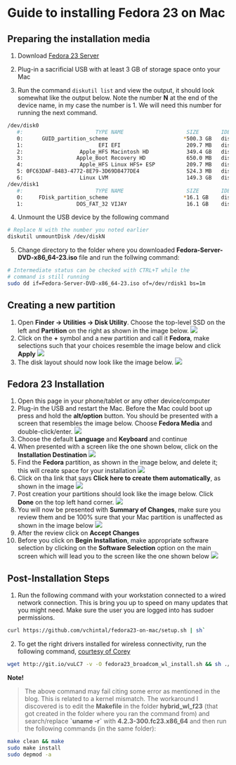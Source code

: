 # Guide to installing Fedora 23 on Mac

## Preparing the installation media 

1. Download [Fedora 23 Server](https://download.fedoraproject.org/pub/fedora/linux/releases/23/Server/x86_64/iso/Fedora-Server-DVD-x86_64-23.iso)

2. Plug-in a sacrificial USB with at least 3 GB of storage space onto your Mac 
3. Run the command `diskutil list` and view the output, it should look somewhat like the output below. Note the number **N** at the end of the device name, in my case the number is 1. We will need this number for running the next command.
  
  ```sh
  /dev/disk0
     #:                       TYPE NAME                    SIZE       IDENTIFIER
     0:      GUID_partition_scheme                        *500.3 GB   disk0
     1:                        EFI EFI                     209.7 MB   disk0s1
     2:                  Apple_HFS Macintosh HD            349.4 GB   disk0s2
     3:                 Apple_Boot Recovery HD             650.0 MB   disk0s3
     4:                  Apple_HFS Linux HFS+ ESP          209.7 MB   disk0s4
     5: 0FC63DAF-8483-4772-8E79-3D69D8477DE4               524.3 MB   disk0s5
     6:                  Linux LVM                         149.3 GB   disk0s6
  /dev/disk1
     #:                       TYPE NAME                    SIZE       IDENTIFIER
     0:     FDisk_partition_scheme                        *16.1 GB    disk1
     1:                 DOS_FAT_32 VIJAY                   16.1 GB    disk1s1
  ```

4. Unmount the USB device by the following command

  ```sh
  # Replace N with the number you noted earlier
  diskutil unmountDisk /dev/diskN
  ```

5. Change directory to the folder where you downloaded **Fedora-Server-DVD-x86_64-23.iso** file and run the follwing command:

  ```sh
  # Intermediate status can be checked with CTRL+T while the 
  # command is still running
  sudo dd if=Fedora-Server-DVD-x86_64-23.iso of=/dev/rdisk1 bs=1m
  ```
  
## Creating a new partition

1. Open **Finder → Utilities → Disk Utility**. Choose the top-level SSD on the left and **Partition** on the right as shown in the image below.
  [![](.images/fom-disk-utilities-mac-partition.png)](.images/fom-disk-utilities-mac-partition.png)
2. Click on the **+** symbol and a new partition and call it **Fedora**, make selections such that your choices resemble the image below and click **Apply**
  [![](.images/fom-add-fedora-partition.png)](.images/fom-add-fedora-partition.png)
3. The disk layout should now look like the image below.
  [![](.images/fom-fedora-partition.png)](.images/fom-fedora-partition.png)

## Fedora 23 Installation

1. Open this page in your phone/tablet or any other device/computer
2. Plug-in the USB and restart the Mac. Before the Mac could boot up press and hold the **alt/option** button. You should be presented with a screen that resembles the image below. Choose **Fedora Media** and double-click/enter.
  [![](.images/fom-fedora-usb.jpg)](.images/fom-fedora-usb.jpg)
3. Choose the default **Language** and **Keyboard** and continue
4. When presented with a screen like the one shown below, click on the **Installation Destination**
  [![](.images/fom-install-screen.jpg)](.images/fom-install-screen.jpg)
5. Find the **Fedora** partition, as shown in the image below, and delete it; this will create space for your installation
  [![](.images/fom-find-fedora-partition.jpg)](.images/fom-find-fedora-partition.jpg)
6. Click on tha link that says **Click here to create them automatically**, as shown in the image
  [![](.images/fom-deleted-fedora-partition.jpg)](.images/fom-deleted-fedora-partition.jpg)
7. Post creation your partitions should look like the image below. Click **Done** on the top left hand corner.
  [![](.images/fom-auto-mount-point-creation.jpg)](.images/fom-auto-mount-point-creation.jpg)
8. You will now be presented with **Summary of Changes**, make sure you review them and be 100% sure that your Mac partition is unaffected as shown in the image below
  [![](.images/fom-apply-partition-changes.jpg)](.images/fom-apply-partition-changes.jpg)
9. After the review click on **Accept Changes**
10. Before you click on **Begin Installation**, make appropriate software selection by clicking on the **Software Selection** option on the main screen which will lead you to the screen like the one shown below
  [![](.images/fom-software-choices.jpg)](.images/fom-software-choices.jpg) 

## Post-Installation Steps

1. Run the following command with your workstation connected to a wired network connection. This is bring you up to speed on many updates that you might need. Make sure the user you are logged into has sudoer permissions.

  ```sh
  curl https://github.com/vchintal/fedora23-on-mac/setup.sh | sh`
  ```

2. To get the right drivers installed for wireless connectivity, run the following command, [courtesy of Corey](https://onpub.com/install-broadcom-linux-wi-fi-driver-on-fedora-23-s7-a192)

  ```sh 
  wget http://git.io/vuLC7 -v -O fedora23_broadcom_wl_install.sh && sh ./fedora23_broadcom_wl_install.sh;
  ```

**Note!**

> The above command may fail citing some error as mentioned in the blog. This is related to a kernel mismatch. The workaround I discovered is to edit the **Makefile** in the folder **hybrid_wl_f23** (that got created in the folder where you ran the command from) and search/replace **\`uname -r\`** with **4.2.3-300.fc23.x86_64** and then run the following commands (in the same folder):

```sh 
make clean && make
sudo make install
sudo depmod -a
```

